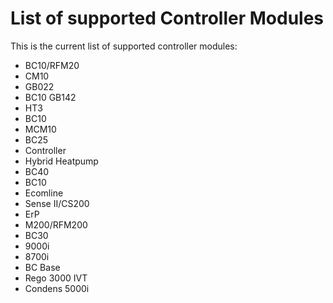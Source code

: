 # List of supported Controller Modules

This is the current list of supported controller modules:

- BC10/RFM20
- CM10
- GB022
- BC10 GB142
- HT3
- BC10
- MCM10
- BC25
- Controller
- Hybrid Heatpump
- BC40
- BC10
- Ecomline
- Sense II/CS200
- ErP
- M200/RFM200
- BC30
- 9000i
- 8700i
- BC Base
- Rego 3000 IVT
- Condens 5000i
